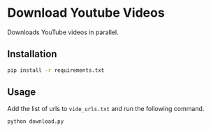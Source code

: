 # Download Youtube Videos

Downloads YouTube videos in parallel.

## Installation

```bash
pip install -r requirements.txt
```

## Usage

Add the list of urls to `vide_urls.txt` and run the following command.
```bash
python download.py
```
